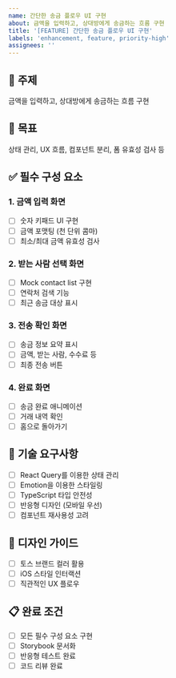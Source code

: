 ```yaml
---
name: 간단한 송금 플로우 UI 구현
about: 금액을 입력하고, 상대방에게 송금하는 흐름 구현
title: '[FEATURE] 간단한 송금 플로우 UI 구현'
labels: 'enhancement, feature, priority-high'
assignees: ''
---
```


## 📝 주제
금액을 입력하고, 상대방에게 송금하는 흐름 구현

## 🎯 목표
상태 관리, UX 흐름, 컴포넌트 분리, 폼 유효성 검사 등

## ✅ 필수 구성 요소

### 1. 금액 입력 화면
- [ ] 숫자 키패드 UI 구현
- [ ] 금액 포맷팅 (천 단위 콤마)
- [ ] 최소/최대 금액 유효성 검사

### 2. 받는 사람 선택 화면
- [ ] Mock contact list 구현
- [ ] 연락처 검색 기능
- [ ] 최근 송금 대상 표시

### 3. 전송 확인 화면
- [ ] 송금 정보 요약 표시
- [ ] 금액, 받는 사람, 수수료 등
- [ ] 최종 전송 버튼

### 4. 완료 화면
- [ ] 송금 완료 애니메이션
- [ ] 거래 내역 확인
- [ ] 홈으로 돌아가기

## 🔧 기술 요구사항
- [ ] React Query를 이용한 상태 관리
- [ ] Emotion을 이용한 스타일링
- [ ] TypeScript 타입 안전성
- [ ] 반응형 디자인 (모바일 우선)
- [ ] 컴포넌트 재사용성 고려

## 🎨 디자인 가이드
- [ ] 토스 브랜드 컬러 활용
- [ ] iOS 스타일 인터랙션
- [ ] 직관적인 UX 플로우

## 📋 완료 조건
- [ ] 모든 필수 구성 요소 구현
- [ ] Storybook 문서화
- [ ] 반응형 테스트 완료
- [ ] 코드 리뷰 완료